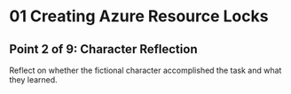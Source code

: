 # 01 Creating Azure Resource Locks

## Point 2 of 9: Character Reflection

Reflect on whether the fictional character accomplished the task and what they learned.
